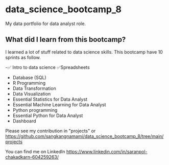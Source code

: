 # data_science_bootcamp_8
My data portfolio for data analyst role.

## What did I learn from this bootcamp?

I learned a lot of stuff related to data science skills. This bootcamp have 10 sprints as follow.

 -✅ Intro to data science
 ✅Spreadsheets
 - Database (SQL)
 - R Programming
 - Data Transformation
 - Data Visualization
 - Essential Statistics for Data Analyst
 - Essential Machine Learning for Data Analyst
 - Python programming
 - Essential Python for Data Analyst
 - Dashboard

Please see my contribution in "projects" or https://github.com/sangkangnamami/data_science_bootcamp_8/tree/main/projects

You can find me on  LinkedIn https://www.linkedin.com/in/saranpol-chakadkarn-604259263/
